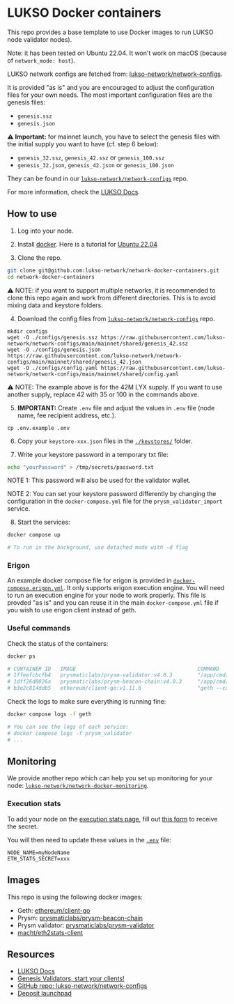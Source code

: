 # LUKSO Docker containers

This repo provides a base template to use Docker images to run LUKSO node validator nodes).

Note: it has been tested on Ubuntu 22.04. It won't work on macOS (because of `network_mode: host`).

LUKSO network configs are fetched from: [lukso-network/network-configs](https://github.com/lukso-network/network-configs).

It is provided "as is" and you are encouraged to adjust the configuration files for your own needs. The most important configuration files are the genesis files:

- `genesis.ssz`
- `genesis.json`

**⚠️ Important:** for mainnet launch, you have to select the genesis files with the initial supply you want to have (cf. step 6 below):

- `genesis_32.ssz`, `genesis_42.ssz` or `genesis_100.ssz`
- `genesis_32.json`, `genesis_42.json` or `genesis_100.json`

They can be found in our [`lukso-network/network-configs`](https://github.com/lukso-network/network-configs) repo.

For more information, check the [LUKSO Docs](https://docs.lukso.tech/networks/mainnet/running-a-node/).

## How to use

1. Log into your node.
2. Install [docker](https://docs.docker.com/engine/install/ubuntu/).
   Here is a tutorial for [Ubuntu 22.04](https://www.digitalocean.com/community/tutorials/how-to-install-and-use-docker-compose-on-ubuntu-22-04)

3. Clone the repo.

```sh
git clone git@github.com:lukso-network/network-docker-containers.git
cd network-docker-containers
```

⚠️ NOTE: if you want to support multiple networks, it is recommended to clone this repo again and work from different directories. This is to avoid mixing data and keystore folders.

4. Download the config files from [`lukso-network/network-configs`](https://github.com/lukso-network/network-configs) repo.

```
mkdir configs
wget -O ./configs/genesis.ssz https://raw.githubusercontent.com/lukso-network/network-configs/main/mainnet/shared/genesis_42.ssz
wget -O ./configs/genesis.json https://raw.githubusercontent.com/lukso-network/network-configs/main/mainnet/shared/genesis_42.json
wget -O ./configs/config.yaml https://raw.githubusercontent.com/lukso-network/network-configs/main/mainnet/shared/config.yaml
```

⚠️ NOTE: The example above is for the 42M LYX supply. If you want to use another supply, replace 42 with 35 or 100 in the commands above.

5. **IMPORTANT:** Create `.env` file and adjust the values in `.env` file (node name, fee recipient address, etc.).

```
cp .env.example .env
```

6. Copy your `keystore-xxx.json` files in the [`./keystores/`](./keystores) folder.

7. Write your keystore password in a temporary txt file:

```sh
echo "yourPassword" > /tmp/secrets/password.txt
```

NOTE 1: This password will also be used for the validator wallet.

NOTE 2: You can set your keystore password differently by changing the configuration in the `docker-compose.yml` file for the `prysm_validator_import` service.

8. Start the services:

```sh
docker compose up

# To run in the background, use detached mode with -d flag
```

### Erigon

An example docker compose file for erigon is provided in [`docker-compose.erigon.yml`](./docker-compose.erigon.yml). It only supports erigon execution engine. You will need to run an execution engine for your node to work properly. This file is provded "as is" and you can reuse it in the main `docker-compose.yml` file if you wish to use erigon client instead of geth.

### Useful commands

Check the status of the containers:

```sh
docker ps

# CONTAINER ID   IMAGE                                       COMMAND                  CREATED              STATUS                         PORTS                    NAMES
# 1ffeefcbcfb4   prysmaticlabs/prysm-validator:v4.0.3        "/app/cmd/validator/…"   About a minute ago   Up About a minute                                       prysm_validator
# 1dff26d8026a   prysmaticlabs/prysm-beacon-chain:v4.0.3     "/app/cmd/beacon-cha…"   About a minute ago   Up About a minute                                       prysm_beacon
# b3e2c814ddb5   ethereum/client-go:v1.11.6                  "geth --config /conf…"   About a minute ago   Up About a minute                                       geth
```

Check the logs to make sure everything is running fine:

```sh
docker compose logs -f geth

# You can see the logs of each service:
# docker compose logs -f prysm_validator
# ...
```

## Monitoring

We provide another repo which can help you set up monitoring for your node: [`lukso-network/network-docker-monitoring`](https://github.com/lukso-network/network-docker-monitoring).

### Execution stats

To add your node on the [execution stats page](https://stats.execution.mainnet.lukso.network/), fill out [this form](https://docs.google.com/forms/d/e/1FAIpQLSf6_vflZkaRh8dgHMiFtZI5g3DrBFKP4Sc2l2DBW95OWRFO9g/viewform) to receive the secret.

You will then need to update these values in the [`.env`](./.env) file:

```
NODE_NAME=myNodeName
ETH_STATS_SECRET=xxx
```

## Images

This repo is using the following docker images:

- Geth: [ethereum/client-go](https://hub.docker.com/r/ethereum/client-go)
- Prysm: [prysmaticlabs/prysm-beacon-chain](https://hub.docker.com/r/prysmaticlabs/prysm-beacon-chain)
- Prysm validator: [prysmaticlabs/prysm-validator](https://hub.docker.com/r/prysmaticlabs/prysm-validator)
- [macht/eth2stats-client](https://hub.docker.com/r/macht/eth2stats-client)

## Resources

- [LUKSO Docs](https://docs.lukso.network)
- [Genesis Validators, start your clients!](https://medium.com/lukso/genesis-validators-start-your-clients-fe01db8f3fba)
- [GitHub repo: lukso-network/network-configs](https://github.com/lukso-network/network-configs)
- [Deposit launchpad](https://deposit.mainnet.lukso.network/)
